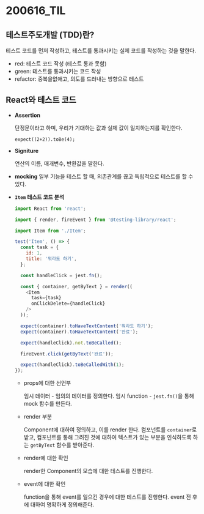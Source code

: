 200616_TIL
===

테스트주도개발 (TDD)란?
---
테스트 코드를 먼저 작성하고, 테스트를 통과시키는 실제 코드를 작성하는 것을 말한다.

* red: 테스트 코드 작성 (테스트 통과 못함)
* green: 테스트를 통과시키는 코드 작성
* refactor: 중복을없애고, 의도를 드러내는 방향으로 테스트

React와 테스트 코드
---

* **Assertion**
  
  단정문이라고 하며, 우리가 기대하는 값과 실제 값이 일치하는지를 확인한다.
  ```
  expect((2+2)).toBe(4);
  ```
* **Signiture**

  연산의 이름, 매개변수, 반환값을 말한다.  

* **mocking**
  일부 기능을 테스트 할 때, 의존관계를 끊고 독립적으로 테스트를 할 수 있다.

* **```Item``` 테스트 코드 분석**

    ```javascript
    import React from 'react';

    import { render, fireEvent } from '@testing-library/react';

    import Item from './Item';

    test('Item', () => {
      const task = {
        id: 1,
        title: '뭐라도 하기',
      };

      const handleClick = jest.fn();

      const { container, getByText } = render((
        <Item
          task={task}
          onClickDelete={handleClick}
        />
      ));

      expect(container).toHaveTextContent('뭐라도 하기');
      expect(container).toHaveTextContent('완료');

      expect(handleClick).not.toBeCalled();

      fireEvent.click(getByText('완료'));

      expect(handleClick).toBeCalledWith(1);
    });

    ```

    * props에 대한 선언부
      
      임시 데이터 - 임의의 데이터를 정의한다.
      임시 function - ```jest.fn()```을 통해 mock 함수를 만든다.

    * render 부분
      
      Component에 대하여 정의하고, 이를 render 한다. 컴포넌트를 ```container```로 받고, 컴포넌트를 통해 그려진 것에 대하여 텍스트가 있는 부분을 인식하도록 하는 ```getByText``` 함수를 받아준다. 
    
    * render에 대한 확인 

      render한 Component의 모습에 대한 테스트를 진행한다.

    * event에 대한 확인

      function을 통해 event를 일으킨 경우에 대한 테스트를 진행한다. event 전 후에 대하여 명확하게 정의해준다.

